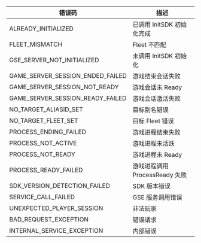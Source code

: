 

| 错误码                           | 描述                         |     
| -------------------------------- | ---------------------------- | 
| ALREADY_INITIALIZED              | 已调用 InitSDK 初始化完成    |      
| FLEET_MISMATCH                   | Fleet 不匹配                  |      
| GSE_SERVER_NOT_INITIALIZED       | 未调用 InitSDK 初始化      |      
| GAME_SERVER_SESSION_ENDED_FAILED | 游戏结束会话失败             |      
| GAME_SERVER_SESSION_NOT_READY    | 游戏会话未 Ready              |      
| GAME_SERVER_SESSION_READY_FAILED | 游戏会话激活失败             |      
| NO_TARGET_ALIASID_SET            | 目标别名错误                 |      
| NO_TARGET_FLEET_SET              | 目标 Fleet 错误                |      
| PROCESS_ENDING_FAILED            | 游戏进程结束失败             |      
| PROCESS_NOT_ACTIVE               | 游戏进程未活跃               |      
| PROCESS_NOT_READY                | 游戏进程未 Ready              |      
| PROCESS_READY_FAILED             | 游戏进程调用 ProcessReady 失败 |      
| SDK_VERSION_DETECTION_FAILED     | SDK 版本错误                  |      
| SERVICE_CALL_FAILED              | GSE 服务调用错误              |      
| UNEXPECTED_PLAYER_SESSION        | 非法玩家                     |      
| BAD_REQUEST_EXCEPTION            | 错误请求                     |      
| INTERNAL_SERVICE_EXCEPTION       | 内部错误                     |      

